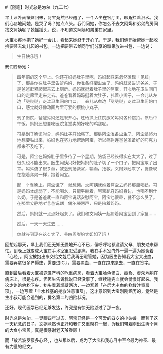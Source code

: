 #【随笔】时光总是匆匆（九二七）

早上从外面锻炼回来，阿宝竟然已经醒了，一个人坐在客厅里，眼角挂着泪水。我们心疼地问她，是哭了吗？她点点头。我们问她，你怎么不去文阿姨和弟弟的房间找文阿姨呢？她摇摇头，说，不知道文阿姨和弟弟在家里。

大宝心疼地抱了她好一会儿，看起来她终于开心了。于是，我们俩开始帮她一起收拾要带去幼儿园的书包。一边把要带去给同学们分享的糖果放进书包，一边说：

> 生日快乐哦！

我们告诉她：

> 四年前的这个早上。你还在妈妈肚子里呢，妈妈起床来忽然发现「见红」了，那是你在肚子里告诉妈妈，你准备好要出生了。妈妈赶紧告诉爸爸，于是爸爸赶紧爬起来去上厕所。妈妈就挺着肚子里的阿宝，开心地在卫生间门口的走廊里走来走去。爸爸看着妈妈挺着大肚子，扎着小辫子，一会儿从左边「哒哒哒」走过卫生间的门口，一会儿从右边「哒哒哒」走过卫生间的门口，感觉就好像动画片里可爱的樱桃小丸子。
>
> 到了医院，爸爸妈妈还是很开心，还给换上住院服的妈妈各种摆拍。然后中午饭，妈妈还想要吃医院食堂卖的好吃的鸡腿呢。
>
> 可是到了晚饭时分，妈妈肚子开始痛了。那是阿宝准备出生了。阿宝很努力地想要钻出来，妈妈也在努力地帮助阿宝，所以痛得连爸爸准备好的巧克力都来不及吃下。
>
> 可是，阿宝在妈妈肚子里多待了一个星期，脑袋已经长得实在太大了，过了很久也不能出来。医生阿姨只好把妈妈的肚子切了一个口子，把阿宝取了出来。妈妈流了很多血，被送到抢救室，输血，抢救。文阿姨也来了，就像现在抱着弟弟一样，抱着阿宝。
>
> 那一个整晚上，阿宝饿了，就想哭，文阿姨就抱着阿宝去妈妈那里喝奶。可是妈妈太虚弱了，不能喝水，只能平躺着，阿宝趴在妈妈身边，也喝不到什么奶。于是爸爸就一直和阿宝说话安慰阿宝。阿宝也很乖，就不怎么哭了。在那里安静地听爸爸说话，偶尔哭两声，只是陪着妈妈。
>
> 然后，妈妈就一点点好起来了。我们和文阿姨一起带着阿宝回到了家里……
>
> 然后，一天一天过去……
>
> 你就长到现在这么大了，是四周岁的大姐姐了哦！

回想起那天，早上我们还无知无畏地开心不已，傻呼呼地都没请父母、朋友过来帮忙。到晚上就变成大宝在手术室里忍受剧痛，我在手术室门外一遍一遍为她读着「心经」。阿宝被抱出来交给文姐后我再无暇管她，因为医生告知我大宝大出血，需要再拿很多产褥垫，需要进ICU，需要输血，一直在跑来跑去，一直在签字。

直到最后看着大宝被送进产科的危重病房，看着大宝脸色惨白、疲惫、虚荣地躺在病床上，很是心疼。但医生告诉我说已经没事了，继续输完血就会慢慢好起来。我这才略略放松下来，抬头看着墙壁两边，一边写着「产后大出血的抢救注意事项」，一边写着「羊水栓塞的抢救注意事项」，这才意识到大宝刚刚经历的，竟然是生小孩可能会遇到的，排名第二的凶险状况。

还好，现代医学已经足够发达，终究是有惊无险渡过了那一夜。

时光总是匆匆，一晃眼四年过去。阿宝已经是一个可爱的四岁的小姑娘。而到了这一天纪念的日子，文姐竟然也正好和我们又重聚在一起，为我们带着刚出生两个月的大鱼小宝贝。真是很感谢老天爷眷顾！

而「般若波罗蜜多心经」，也从那以后，成为了大宝和我心目中至今最为神圣、最有力量的经文。